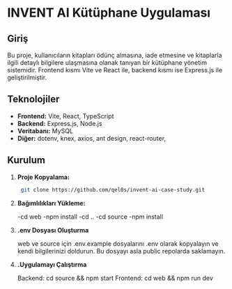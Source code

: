 # INVENT AI Kütüphane Uygulaması

## Giriş
Bu proje, kullanıcıların kitapları ödünç almasına, iade etmesine ve kitaplarla ilgili detaylı bilgilere ulaşmasına olanak tanıyan bir kütüphane yönetim sistemidir. Frontend kısmı Vite ve React ile, backend kısmı ise Express.js ile geliştirilmiştir.

## Teknolojiler
* **Frontend:** Vite, React, TypeScript
* **Backend:** Express.js, Node.js
* **Veritabanı:** MySQL
* **Diğer:** dotenv, knex, axios, ant design, react-router,

## Kurulum
1. **Proje Kopyalama:**
   ```bash
    git clone https://github.com/qel0s/invent-ai-case-study.git

2. **Bağımlılıkları Yükleme:**

    -cd web
    -npm install
    -cd ..
    -cd source
    -npm install

3. **.env Dosyası Oluşturma**

    web ve source için .env.example dosyalarını .env olarak kopyalayın ve kendi bilgilerinizi doldurun. Bu dosyayı asla public repolarda saklamayın.

4. **.Uygulamayı Çalıştırma**

    Backend: cd source && npm start
    Frontend: cd web && npm run dev



